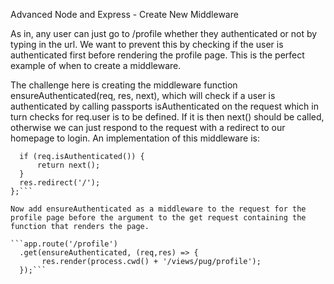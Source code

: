 Advanced Node and Express - Create New Middleware

As in, any user can just go to /profile whether they authenticated or not by typing in the url. We want to prevent this by checking if the user is authenticated first before rendering the profile page. This is the perfect example of when to create a middleware.

The challenge here is creating the middleware function ensureAuthenticated(req, res, next), which will check if a user is authenticated by calling passports isAuthenticated on the request which in turn checks for req.user is to be defined. If it is then next() should be called, otherwise we can just respond to the request with a redirect to our homepage to login. An implementation of this middleware is:

```function ensureAuthenticated(req, res, next) {
  if (req.isAuthenticated()) {
      return next();
  }
  res.redirect('/');
};```

Now add ensureAuthenticated as a middleware to the request for the profile page before the argument to the get request containing the function that renders the page.

```app.route('/profile')
  .get(ensureAuthenticated, (req,res) => {
       res.render(process.cwd() + '/views/pug/profile');
  });```
